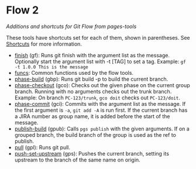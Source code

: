 # Flow 2
*Additions and shortcuts for Git Flow from pages-tools*

These tools have shortcuts set for each of them, shown in parentheses. See [Shortcuts](../shortcuts#shortcuts) for more information.

- [finish](finish.sh) (gf): Runs git finish with the argument list as the message. Optionally start the argument list with -t [TAG] to set a tag. Example: `gf -t 1.0.0 This is the message`
- [funcs](funcs.sh): Common functions used by the flow tools.
- [phase-build](phase-build.sh) (gbp): Runs git build -p to build the current branch.
- [phase-checkout](phase-checkout.sh) (gco): Checks out the given phase on the current group branch. Running with no arguments checks out the trunk branch. Example: On branch `PC-123/trunk`, `gco doit` checks out `PC-123/doit`.
- [phase-commit](phase-commit.sh) (gci): Commits with the argument list as the message. If the first argument is `-a`, `git add -A` is run first. If the current branch has a JIRA number as group name, it is added before the start of the message.
- [publish-build](publish-build.sh) (gpub): Calls `pgs publish` with the given arguments. If on a grouped branch, the build branch of the group is used as the ref to publish.
- [pull](pull.sh) (gpl): Runs git pull.
- [push-set-upstream](push-set-upstream.sh) (gps): Pushes the current branch, setting its upstream to the branch of the same name on origin.
